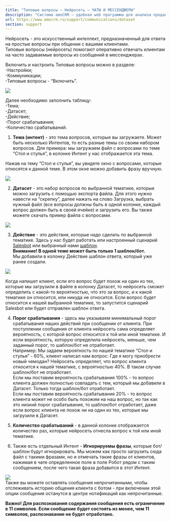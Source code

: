 ```yaml
---
title: "Типовые вопросы – Нейросеть — ЧАТЫ И МЕССЕНДЖЕРЫ"
description: "Система amoCRM – удобная web программа для анализа продаж, доступная в режиме online из любой точки мира! Подробности узнавайте по указанным на сайте телефонам в Москве."
url: https://www.amocrm.ru/support/communications/dataset
section: support
---
```


Нейросеть - это искусственный интеллект, предназначенный для ответа на простые вопросы при общении с вашими клиентами.   
Типовые вопросы (нейросеть) помогают оперативно отвечать клиентам на часто задаваемые вопросы из сообщений в мессенджерах.

Включить и настроить Типовые вопросы можно в разделе:   
-Настройки;  
-Коммуникации;   
-Типовые вопросы - “Включить”.

![](/uploads/2020/02/Screenshot_1.png)  
  
Далее необходимо заполнить таблицу:   
-Тема;  
-Датасет;  
-Действие;  
-Порог срабатывания;  
-Количество срабатываний.

1. **Тема (интент)** - это тема вопросов, которые вы загружаете. Может быть несколько Интентов, то есть разные темы со своим набором вопросов. Для примера: мы загружаем файл с вопросами по теме “Стол и стулья”, в колонке Интент у нас отображается эта тема.

Нажав на тему “Стол и стулья”, вы увидете окно с вопросами, которые относятся к данной теме. В этом окне можно добавить фразу вручную.

![](/uploads/2020/02/Screenshot_2.png)  
  
2. **Датасет** - это набор вопросов по выбранной тематике, которые можно загрузить с помощью экспорта файла. Для этого нужно навести на “скрепку”, далее нажать на слово Загрузка, выбрать нужный файл (все вопросы должны быть в одной колонке, каждый вопрос должен быть в своей ячейке) и загрузить его. Вы также можете скачать пример файла с вопросами.  
  
![](/uploads/2020/02/Screenshot_3.png)

3. **Действие** - это действия, которые надо сделать по выбранной тематике. Здесь у нас будет работать или настроенный сценарий [Salesbot](https://www.amocrm.ru/support/digitalpipeline/salesbot) или выбранный нами [шаблон](https://www.amocrm.ru/support/communications/templates_chats).  
**Внимание! В одной теме может быть только 1 шаблон/бот.**   
Мы добавили в колонку Действие шаблон ответа, который уже ранее создали.

![](/uploads/2020/02/Screenshot_4.png)  
  
Когда напишет клиент, если его вопрос будет похож на один из тех, которые мы загрузили в файле в колонку Датасет, то нейросеть сможет определить с какой-то вероятностью, что это за вопрос, и к какой тематике он относится, или никуда не относится. Если вопрос будет относится к нашей выбранной тематике, то запустится сценарий Salesbot или будет отправлен шаблон ответа.  
  
4. **Порог срабатывания** - здесь мы указываем минимальный порог срабатывания наших действий при сообщении от клиента. При поступлении сообщения от клиента нейросеть сама определяет вероятность, с которой вопрос относится к той или иной тематике. И если вероятность, которую определила нейросеть, меньше, чем заданный порог, то шаблон/бот не отработает.   
Например: Мы задаем вероятность по нашей тематике “Стол и стулья” - 60%, клиент написал нам вопрос: Где я могу приобрести новый чемодан? Нейросеть определяет, что вопрос клиента относится к нашей тематике, с вероятностью 40%. В таком случае шаблон/бот не отработает.  
Если мы поставим вероятность срабатывания 100% - то вопрос клиента должен полностью совпадать с тем, который мы добавили в Датасет. Только тогда шаблон/бот отработает.  
Если мы поставим вероятность срабатывания 20% - то вопрос клиента может не особо быть похожим на наш вопрос, но так как это низкий порог срабатывания, то шаблон/бот отработает, даже если вопрос клиента не похож ни на один из тех, которые мы загрузили в Датасет.

5. **Количество срабатываний** - в данной колонке отображается количество раз, которые нейросеть отнесла вопрос к той или иной тематике.

6. Также есть отдельный Интент - **Игнорируемы фразы**, которые бот/шаблон будут игнорировать. Мы можем как просто загрузить сюда файл с такими фразами, но и отмечать такие фразы от клиентов, нажимая в чате определенное поле в поле Робот рядом с таким сообщением, после чего такая фраза добавится в этот Интент.

![](/uploads/2020/02/донастройка1.jpg)  
Также вы можете оставлять сообщения непрочитанными, чтобы отслеживать историю общения клиента с ботом - при включении этой опции сообщения останутся в центре нотификаций как непрочитанные.  
  
**Важно! Для распознавания содержания сообщения есть ограничение в 11 символов. Если сообщение будет состоять из менее, чем 11 символов, распознавание не будет отработано.**
